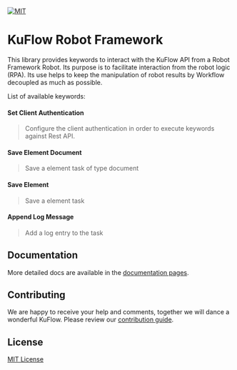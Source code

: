 [![MIT](https://img.shields.io/github/license/kuflow/kuflow-robotframework?label=License)](https://github.com/kuflow/kuflow-robotframework/blob/master/LICENSE)
<!-- [![Python 3.9+](https://img.shields.io/pypi/pyversions/kuflow-robotframework.svg)](https://pypi.org/project/kuflow-robotframework) -->
<!-- [![PyPI](https://img.shields.io/pypi/v/kuflow-robotframework.svg)](https://pypi.org/project/kuflow-robotframework) -->

# KuFlow Robot Framework

This library provides keywords to interact with the KuFlow API from a Robot Framework Robot. Its purpose is to facilitate interaction from the robot logic (RPA). Its use helps to keep the manipulation of robot results by Workflow decoupled as much as possible.

List of available keywords:

#### Set Client Authentication

> Configure the client authentication in order to execute keywords against Rest API.

#### Save Element Document 

> Save a element task of type document 

#### Save Element

> Save a element task

#### Append Log Message

> Add a log entry to the task



## Documentation

More detailed docs are available in the [documentation pages](https://docs.kuflow.com/developers/overview/introduction).



## Contributing

We are happy to receive your help and comments, together we will dance a wonderful KuFlow. Please review our [contribution guide](CONTRIBUTING.md).



## License

[MIT License](https://github.com/kuflow/kuflow-robotframework/blob/master/LICENSE)
